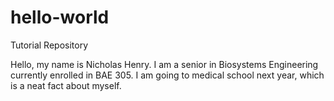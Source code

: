 # hello-world
Tutorial Repository


Hello, my name is Nicholas Henry. I am a senior in Biosystems Engineering currently enrolled in BAE 305.
I am going to medical school next year, which is a neat fact about myself.
